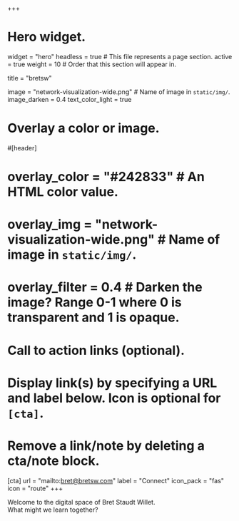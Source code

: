 +++
# Hero widget.
widget = "hero"
headless = true   # This file represents a page section.
active = true
weight = 10  # Order that this section will appear in.

title = "bretsw"

image = "network-visualization-wide.png"  # Name of image in `static/img/`.
image_darken = 0.4
text_color_light = true

# Overlay a color or image.
#[header]
#  overlay_color = "#242833"  # An HTML color value.
#  overlay_img = "network-visualization-wide.png"  # Name of image in `static/img/`.
#  overlay_filter = 0.4  # Darken the image? Range 0-1 where 0 is transparent and 1 is opaque.



# Call to action links (optional).
#   Display link(s) by specifying a URL and label below. Icon is optional for `[cta]`.
#   Remove a link/note by deleting a cta/note block.
[cta]
  url = "mailto:bret@bretsw.com"
  label = "Connect"
  icon_pack = "fas"
  icon = "route"
+++

Welcome to the digital space of Bret Staudt Willet.  
What might we learn together?